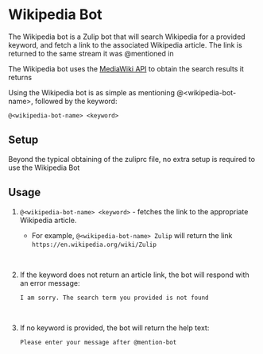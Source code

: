 # Wikipedia Bot

The Wikipedia bot is a Zulip bot that will search Wikipedia
for a provided keyword, and fetch a link to the associated
Wikipedia article. The link is returned to the same stream
it was @mentioned in

The Wikipedia bot uses the
[MediaWiki API](https://www.mediawiki.org/wiki/API:Main_page)
to obtain the search results it returns

Using the Wikipedia bot is as simple as mentioning @\<wikipedia-bot-name\>,
followed by the keyword:

```
@<wikipedia-bot-name> <keyword>
```

## Setup

Beyond the typical obtaining of the zuliprc file, no extra setup is required to use the Wikipedia Bot

## Usage

1. ```@<wikipedia-bot-name> <keyword>``` -
fetches the link to the appropriate Wikipedia article.

    * For example, `@<wikipedia-bot-name> Zulip`
will return the link `https://en.wikipedia.org/wiki/Zulip`
<br>

2. If the keyword does not return an article link,
the bot will respond with an error message:

    `I am sorry. The search term you provided is not found`

<br>

3. If no keyword is provided, the bot will return the help text:

    ```Please enter your message after @mention-bot```
